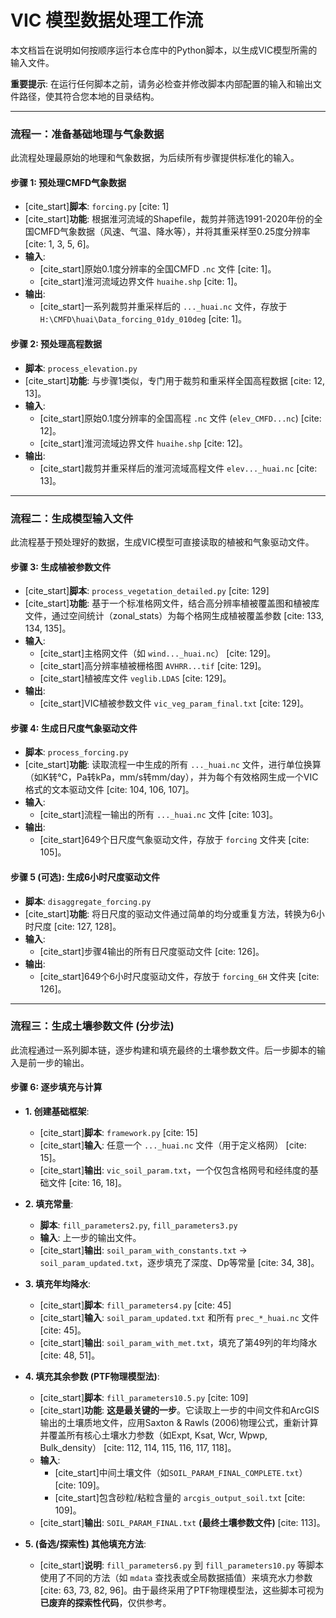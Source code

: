 # VIC 模型数据处理工作流

本文档旨在说明如何按顺序运行本仓库中的Python脚本，以生成VIC模型所需的输入文件。

**重要提示**: 在运行任何脚本之前，请务必检查并修改脚本内部配置的输入和输出文件路径，使其符合您本地的目录结构。

---

### 流程一：准备基础地理与气象数据

此流程处理最原始的地理和气象数据，为后续所有步骤提供标准化的输入。

#### 步骤 1: 预处理CMFD气象数据

* [cite_start]**脚本**: `forcing.py` [cite: 1]
* [cite_start]**功能**: 根据淮河流域的Shapefile，裁剪并筛选1991-2020年份的全国CMFD气象数据（风速、气温、降水等），并将其重采样至0.25度分辨率 [cite: 1, 3, 5, 6]。
* **输入**:
    * [cite_start]原始0.1度分辨率的全国CMFD `.nc` 文件 [cite: 1]。
    * [cite_start]淮河流域边界文件 `huaihe.shp` [cite: 1]。
* **输出**:
    * [cite_start]一系列裁剪并重采样后的 `..._huai.nc` 文件，存放于 `H:\CMFD\huai\Data_forcing_01dy_010deg` [cite: 1]。

#### 步骤 2: 预处理高程数据

* **脚本**: `process_elevation.py`
* [cite_start]**功能**: 与步骤1类似，专门用于裁剪和重采样全国高程数据 [cite: 12, 13]。
* **输入**:
    * [cite_start]原始0.1度分辨率的全国高程 `.nc` 文件 (`elev_CMFD...nc`) [cite: 12]。
    * [cite_start]淮河流域边界文件 `huaihe.shp` [cite: 12]。
* **输出**:
    * [cite_start]裁剪并重采样后的淮河流域高程文件 `elev..._huai.nc` [cite: 13]。

---

### 流程二：生成模型输入文件

此流程基于预处理好的数据，生成VIC模型可直接读取的植被和气象驱动文件。

#### 步骤 3: 生成植被参数文件

* [cite_start]**脚本**: `process_vegetation_detailed.py` [cite: 129]
* [cite_start]**功能**: 基于一个标准格网文件，结合高分辨率植被覆盖图和植被库文件，通过空间统计（zonal_stats）为每个格网生成植被覆盖参数 [cite: 133, 134, 135]。
* **输入**:
    * [cite_start]主格网文件（如 `wind..._huai.nc`） [cite: 129]。
    * [cite_start]高分辨率植被栅格图 `AVHRR...tif` [cite: 129]。
    * [cite_start]植被库文件 `veglib.LDAS` [cite: 129]。
* **输出**:
    * [cite_start]VIC植被参数文件 `vic_veg_param_final.txt` [cite: 129]。

#### 步骤 4: 生成日尺度气象驱动文件

* **脚本**: `process_forcing.py`
* [cite_start]**功能**: 读取流程一中生成的所有 `..._huai.nc` 文件，进行单位换算（如K转°C，Pa转kPa，mm/s转mm/day），并为每个有效格网生成一个VIC格式的文本驱动文件 [cite: 104, 106, 107]。
* **输入**:
    * [cite_start]流程一输出的所有 `..._huai.nc` 文件 [cite: 103]。
* **输出**:
    * [cite_start]649个日尺度气象驱动文件，存放于 `forcing` 文件夹 [cite: 105]。

#### 步骤 5 (可选): 生成6小时尺度驱动文件

* **脚本**: `disaggregate_forcing.py`
* [cite_start]**功能**: 将日尺度的驱动文件通过简单的均分或重复方法，转换为6小时尺度 [cite: 127, 128]。
* **输入**:
    * [cite_start]步骤4输出的所有日尺度驱动文件 [cite: 126]。
* **输出**:
    * [cite_start]649个6小时尺度驱动文件，存放于 `forcing_6H` 文件夹 [cite: 126]。

---

### 流程三：生成土壤参数文件 (分步法)

此流程通过一系列脚本链，逐步构建和填充最终的土壤参数文件。后一步脚本的输入是前一步的输出。

#### 步骤 6: 逐步填充与计算

* **1. 创建基础框架**:
    * [cite_start]**脚本**: `framework.py` [cite: 15]
    * [cite_start]**输入**: 任意一个 `..._huai.nc` 文件（用于定义格网） [cite: 15]。
    * [cite_start]**输出**: `vic_soil_param.txt`，一个仅包含格网号和经纬度的基础文件 [cite: 16, 18]。

* **2. 填充常量**:
    * **脚本**: `fill_parameters2.py`, `fill_parameters3.py`
    * **输入**: 上一步的输出文件。
    * [cite_start]**输出**: `soil_param_with_constants.txt` -> `soil_param_updated.txt`，逐步填充了深度、Dp等常量 [cite: 34, 38]。

* **3. 填充年均降水**:
    * [cite_start]**脚本**: `fill_parameters4.py` [cite: 45]
    * [cite_start]**输入**: `soil_param_updated.txt` 和所有 `prec_*_huai.nc` 文件 [cite: 45]。
    * [cite_start]**输出**: `soil_param_with_met.txt`，填充了第49列的年均降水 [cite: 48, 51]。

* **4. 填充其余参数 (PTF物理模型法)**:
    * [cite_start]**脚本**: `fill_parameters10.5.py` [cite: 109]
    * [cite_start]**功能**: **这是最关键的一步**。它读取上一步的中间文件和ArcGIS输出的土壤质地文件，应用Saxton & Rawls (2006)物理公式，重新计算并覆盖所有核心土壤水力参数（如Expt, Ksat, Wcr, Wpwp, Bulk_density） [cite: 112, 114, 115, 116, 117, 118]。
    * **输入**:
        * [cite_start]中间土壤文件（如`SOIL_PARAM_FINAL_COMPLETE.txt`） [cite: 109]。
        * [cite_start]包含砂粒/粘粒含量的 `arcgis_output_soil.txt` [cite: 109]。
    * [cite_start]**输出**: `SOIL_PARAM_FINAL.txt` **(最终土壤参数文件)** [cite: 113]。

* **5. (备选/探索性) 其他填充方法**:
    * [cite_start]**说明**: `fill_parameters6.py` 到 `fill_parameters10.py` 等脚本使用了不同的方法（如 `mdata` 查找表或全局数据插值）来填充水力参数 [cite: 63, 73, 82, 96]。由于最终采用了PTF物理模型法，这些脚本可视为**已废弃的探索性代码**，仅供参考。